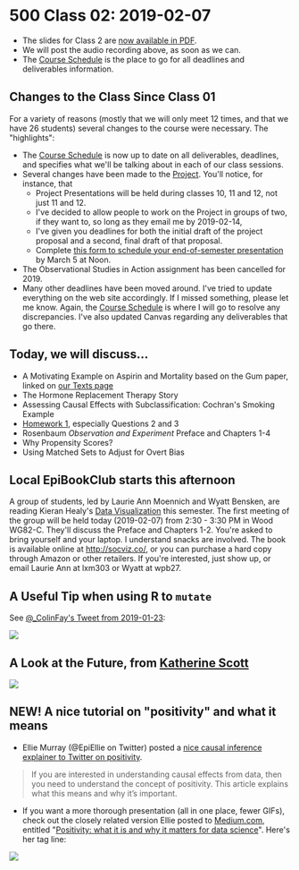 # 500 Class 02: 2019-02-07

- The slides for Class 2 are [now available in PDF](https://github.com/THOMASELOVE/2019-500/blob/master/slides/class02/500_2019_slides_class02.pdf).
- We will post the audio recording above, as soon as we can.
- The [Course Schedule](https://github.com/THOMASELOVE/2019-500/blob/master/SCHEDULE.md) is the place to go for all deadlines and deliverables information. 

## Changes to the Class Since Class 01

For a variety of reasons (mostly that we will only meet 12 times, and that we have 26 students) several changes to the course were necessary. The "highlights":

- The [Course Schedule](https://github.com/THOMASELOVE/2019-500/blob/master/SCHEDULE.md) is now up to date on all deliverables, deadlines, and specifies what we'll be talking about in each of our class sessions.
- Several changes have been made to the [Project](https://github.com/THOMASELOVE/2019-500/tree/master/projects). You'll notice, for instance, that 
    - Project Presentations will be held during classes 10, 11 and 12, not just 11 and 12. 
    - I've decided to allow people to work on the Project in groups of two, if they want to, so long as they email me by 2019-02-14,
    - I've given you deadlines for both the initial draft of the project proposal and a second, final draft of that proposal. 
    - Complete [this form to schedule your end-of-semester presentation](http://bit.ly/500-2019-project-scheduling-form) by March 5 at Noon.
- The Observational Studies in Action assignment has been cancelled for 2019.
- Many other deadlines have been moved around. I've tried to update everything on the web site accordingly. If I missed something, please let me know. Again, the [Course Schedule](https://github.com/THOMASELOVE/2019-500/blob/master/SCHEDULE.md) is where I will go to resolve any discrepancies. I've also updated Canvas regarding any deliverables that go there.

## Today, we will discuss...

- A Motivating Example on Aspirin and Mortality based on the Gum paper, linked on [our Texts page](https://github.com/THOMASELOVE/2019-500/blob/master/texts/README.md)
- The Hormone Replacement Therapy Story
- Assessing Causal Effects with Subclassification: Cochran's Smoking Example
- [Homework 1](https://github.com/THOMASELOVE/2019-500/tree/master/assignments/homework1), especially Questions 2 and 3
- Rosenbaum *Observation and Experiment* Preface and Chapters 1-4
- Why Propensity Scores?
- Using Matched Sets to Adjust for Overt Bias

## Local EpiBookClub starts this afternoon

A group of students, led by Laurie Ann Moennich and Wyatt Bensken, are reading Kieran Healy's [Data Visualization](https://www.amazon.com/Data-Visualization-Introduction-Kieran-Healy/dp/0691181624/ref=sr_1_1?ie=UTF8&qid=1549469746&sr=8-1&keywords=kieran+healy) this semester. The first meeting of the group will be held today (2019-02-07) from 2:30 - 3:30 PM in Wood WG82-C. They'll discuss the Preface and Chapters 1-2. You're asked to bring yourself and your laptop. I understand snacks are involved. The book is available online at http://socviz.co/, or you can purchase a hard copy through Amazon or other retailers. If you're interested, just show up, or email Laurie Ann at lxm303 or Wyatt at wpb27.

## A Useful Tip when using R to `mutate`

See [@_ColinFay's Tweet from 2019-01-23](https://twitter.com/_ColinFay/status/1088022736117645314):

![](https://github.com/THOMASELOVE/2019-500/blob/master/slides/class02/figures/tweet_fay.png)

## A Look at the Future, from [Katherine Scott](https://twitter.com/kscottz/status/1091423470087397376)

![](https://github.com/THOMASELOVE/2019-500/blob/master/slides/class02/figures/tweet_scott.png)


## NEW! A nice tutorial on "positivity" and what it means

- Ellie Murray (@EpiEllie on Twitter) posted a [nice causal inference explainer to Twitter on positivity](https://twitter.com/EpiEllie/status/1089219830052474880).

> If you are interested in understanding causal effects from data, then you need to understand the concept of positivity. This article explains what this means and why it’s important.

- If you want a more thorough presentation (all in one place, fewer GIFs), check out the closely related version Ellie posted to [Medium.com](https://medium.com/@EpiEllie/positivity-what-it-is-and-why-it-matters-for-data-science-d5e9c0bc1fcb), entitled "[Positivity: what it is and why it matters for data science](https://medium.com/@EpiEllie/positivity-what-it-is-and-why-it-matters-for-data-science-d5e9c0bc1fcb)". Here's her tag line:

![](https://github.com/THOMASELOVE/2019-500/blob/master/slides/class02/figures/ellie_positivity.PNG)


